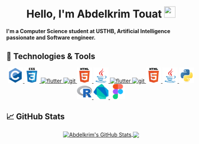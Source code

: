 <h1 align="center"> Hello, I'm Abdelkrim Touat <img src="https://raw.githubusercontent.com/MartinHeinz/MartinHeinz/master/wave.gif" width="30px" height="30px" </h1>


#### I'm a Computer Science student at USTHB, Artificial Intelligence passionate and Software engineer.

## 🔧 Technologies & Tools

<p align="center"><a href="https://www.cprogramming.com/" target="_blank" rel="noreferrer"> <img src="https://raw.githubusercontent.com/devicons/devicon/master/icons/c/c-original.svg" alt="c" width="40" height="40"/> </a> 
<a href="https://www.w3schools.com/css/" target="_blank" rel="noreferrer"> <img src="https://raw.githubusercontent.com/devicons/devicon/master/icons/css3/css3-original-wordmark.svg" alt="css3" width="40" height="40"/> </a>
<a href="https://flutter.dev" target="_blank" rel="noreferrer"> <img src="https://www.vectorlogo.zone/logos/flutterio/flutterio-icon.svg" alt="flutter" width="40" height="40"/> </a> <a href="https://git-scm.com/" target="_blank" rel="noreferrer"> <img src="https://www.vectorlogo.zone/logos/git-scm/git-scm-icon.svg" alt="git" width="40" height="40"/> </a>  
<a href="https://www.w3.org/html/" target="_blank" rel="noreferrer"> <img src="https://raw.githubusercontent.com/devicons/devicon/master/icons/html5/html5-original-wordmark.svg" alt="html5" width="40" height="40"/> </a> 
<a href="https://www.java.com" target="_blank" rel="noreferrer"> <img src="https://raw.githubusercontent.com/devicons/devicon/master/icons/java/java-original.svg" alt="java" width="40" height="40"/> </a>
<a href="https://flutter.dev" target="_blank" rel="noreferrer"> <img src="https://www.vectorlogo.zone/logos/flutterio/flutterio-icon.svg" alt="flutter" width="40" height="40"/> </a> 
<a href="https://git-scm.com/" target="_blank" rel="noreferrer"> <img src="https://www.vectorlogo.zone/logos/git-scm/git-scm-icon.svg" alt="git" width="40" height="40"/> </a> 
<a href="https://www.w3.org/html/" target="_blank" rel="noreferrer"> <img src="https://raw.githubusercontent.com/devicons/devicon/master/icons/html5/html5-original-wordmark.svg" alt="html5" width="40" height="40"/> </a>
<a href="https://www.java.com" target="_blank" rel="noreferrer"> <img src="https://raw.githubusercontent.com/devicons/devicon/master/icons/java/java-original.svg" alt="java" width="40" height="40"/> </a>
<a href="https://www.python.org" target="_blank" rel="noreferrer"> <img src="https://raw.githubusercontent.com/devicons/devicon/master/icons/python/python-original.svg" alt="python" width="40" height="40"/> </a>
<a href="https://www.r-project.org/" target="_blank" rel="noreferrer"> 
  <img src="https://raw.githubusercontent.com/devicons/devicon/master/icons/r/r-original.svg" alt="r" width="40" height="40"/> 
</a>
<a href="https://dart.dev/" target="_blank" rel="noreferrer"> 
  <img src="https://raw.githubusercontent.com/devicons/devicon/master/icons/dart/dart-original.svg" alt="dart" width="40" height="40"/> 
</a>
<a href="https://www.figma.com/" target="_blank" rel="noreferrer"> 
  <img src="https://raw.githubusercontent.com/devicons/devicon/master/icons/figma/figma-original.svg" alt="figma" width="40" height="40"/> 
</a>




## &#x1f4c8; GitHub Stats

<p align="center">
<a href="https://github.com/abdelkrimtouat/abdelkrimtouat.git">
  <img align="center" src="https://github-readme-stats.vercel.app/api?username=abdelkrimtouat&hide_border=true&count_private=true&show_icons=true&theme=gotham" alt="Abdelkrim's GitHub Stats" />
</a>
<a href="https://github.com/abdelkrimtouat/abdelkrimtouat.git">
  <img align="center" src="https://github-readme-stats.vercel.app/api/top-langs/?username=abdelkrimtouat&hide_border=true&count_private=true&show_icons=true&theme=gotham&langs_count=3" />
</a>
